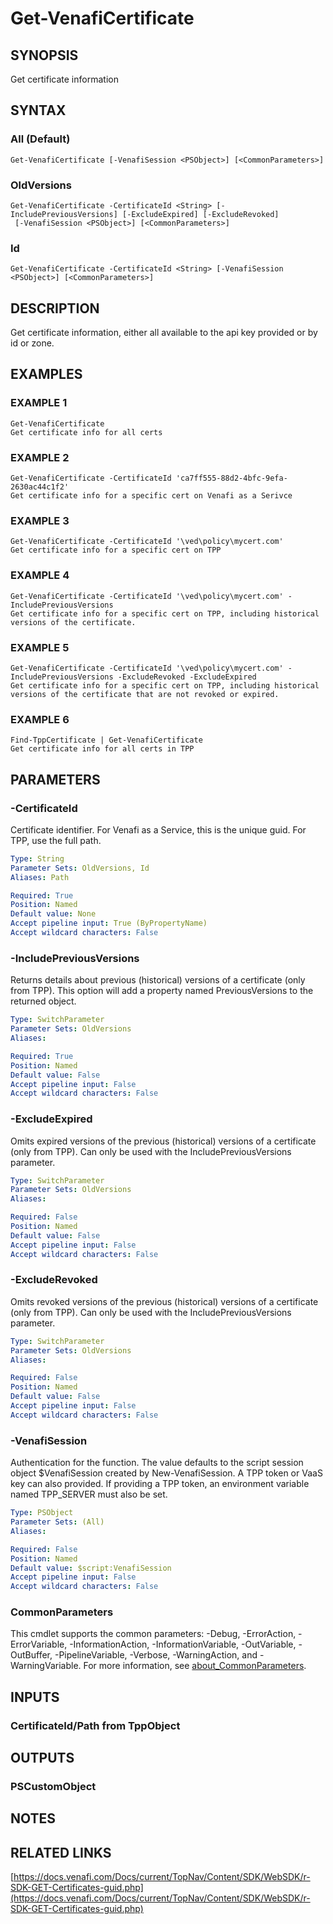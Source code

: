 # Get-VenafiCertificate

## SYNOPSIS
Get certificate information

## SYNTAX

### All (Default)
```
Get-VenafiCertificate [-VenafiSession <PSObject>] [<CommonParameters>]
```

### OldVersions
```
Get-VenafiCertificate -CertificateId <String> [-IncludePreviousVersions] [-ExcludeExpired] [-ExcludeRevoked]
 [-VenafiSession <PSObject>] [<CommonParameters>]
```

### Id
```
Get-VenafiCertificate -CertificateId <String> [-VenafiSession <PSObject>] [<CommonParameters>]
```

## DESCRIPTION
Get certificate information, either all available to the api key provided or by id or zone.

## EXAMPLES

### EXAMPLE 1
```
Get-VenafiCertificate
Get certificate info for all certs
```

### EXAMPLE 2
```
Get-VenafiCertificate -CertificateId 'ca7ff555-88d2-4bfc-9efa-2630ac44c1f2'
Get certificate info for a specific cert on Venafi as a Serivce
```

### EXAMPLE 3
```
Get-VenafiCertificate -CertificateId '\ved\policy\mycert.com'
Get certificate info for a specific cert on TPP
```

### EXAMPLE 4
```
Get-VenafiCertificate -CertificateId '\ved\policy\mycert.com' -IncludePreviousVersions
Get certificate info for a specific cert on TPP, including historical versions of the certificate.
```

### EXAMPLE 5
```
Get-VenafiCertificate -CertificateId '\ved\policy\mycert.com' -IncludePreviousVersions -ExcludeRevoked -ExcludeExpired
Get certificate info for a specific cert on TPP, including historical versions of the certificate that are not revoked or expired.
```

### EXAMPLE 6
```
Find-TppCertificate | Get-VenafiCertificate
Get certificate info for all certs in TPP
```

## PARAMETERS

### -CertificateId
Certificate identifier. 
For Venafi as a Service, this is the unique guid. 
For TPP, use the full path.

```yaml
Type: String
Parameter Sets: OldVersions, Id
Aliases: Path

Required: True
Position: Named
Default value: None
Accept pipeline input: True (ByPropertyName)
Accept wildcard characters: False
```

### -IncludePreviousVersions
Returns details about previous (historical) versions of a certificate (only from TPP).
This option will add a property named PreviousVersions to the returned object.

```yaml
Type: SwitchParameter
Parameter Sets: OldVersions
Aliases:

Required: True
Position: Named
Default value: False
Accept pipeline input: False
Accept wildcard characters: False
```

### -ExcludeExpired
Omits expired versions of the previous (historical) versions of a certificate (only from TPP).
Can only be used with the IncludePreviousVersions parameter.

```yaml
Type: SwitchParameter
Parameter Sets: OldVersions
Aliases:

Required: False
Position: Named
Default value: False
Accept pipeline input: False
Accept wildcard characters: False
```

### -ExcludeRevoked
Omits revoked versions of the previous (historical) versions of a certificate (only from TPP).
Can only be used with the IncludePreviousVersions parameter.

```yaml
Type: SwitchParameter
Parameter Sets: OldVersions
Aliases:

Required: False
Position: Named
Default value: False
Accept pipeline input: False
Accept wildcard characters: False
```

### -VenafiSession
Authentication for the function.
The value defaults to the script session object $VenafiSession created by New-VenafiSession.
A TPP token or VaaS key can also provided.
If providing a TPP token, an environment variable named TPP_SERVER must also be set.

```yaml
Type: PSObject
Parameter Sets: (All)
Aliases:

Required: False
Position: Named
Default value: $script:VenafiSession
Accept pipeline input: False
Accept wildcard characters: False
```

### CommonParameters
This cmdlet supports the common parameters: -Debug, -ErrorAction, -ErrorVariable, -InformationAction, -InformationVariable, -OutVariable, -OutBuffer, -PipelineVariable, -Verbose, -WarningAction, and -WarningVariable. For more information, see [about_CommonParameters](http://go.microsoft.com/fwlink/?LinkID=113216).

## INPUTS

### CertificateId/Path from TppObject
## OUTPUTS

### PSCustomObject
## NOTES

## RELATED LINKS

[https://docs.venafi.com/Docs/current/TopNav/Content/SDK/WebSDK/r-SDK-GET-Certificates-guid.php](https://docs.venafi.com/Docs/current/TopNav/Content/SDK/WebSDK/r-SDK-GET-Certificates-guid.php)

